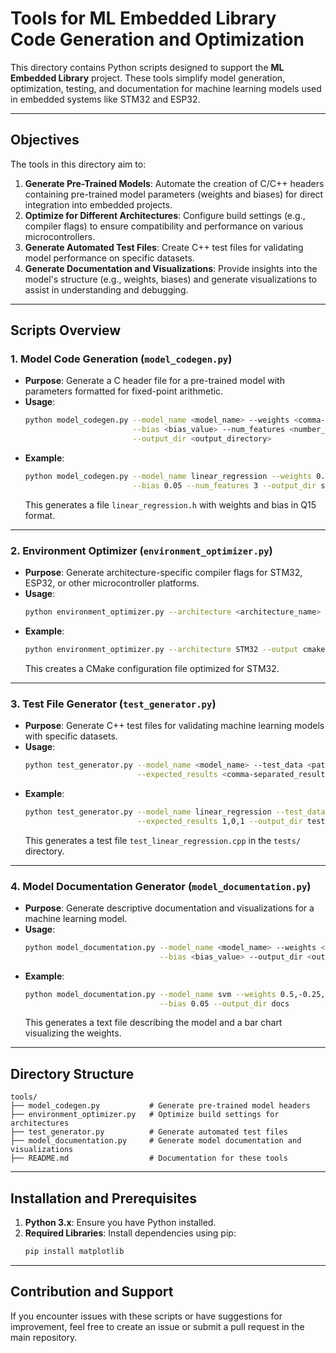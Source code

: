 # Tools for ML Embedded Library Code Generation and Optimization

This directory contains Python scripts designed to support the **ML Embedded Library** project. These tools simplify model generation, optimization, testing, and documentation for machine learning models used in embedded systems like STM32 and ESP32.

---

## Objectives

The tools in this directory aim to:
1. **Generate Pre-Trained Models**: Automate the creation of C/C++ headers containing pre-trained model parameters (weights and biases) for direct integration into embedded projects.
2. **Optimize for Different Architectures**: Configure build settings (e.g., compiler flags) to ensure compatibility and performance on various microcontrollers.
3. **Generate Automated Test Files**: Create C++ test files for validating model performance on specific datasets.
4. **Generate Documentation and Visualizations**: Provide insights into the model's structure (e.g., weights, biases) and generate visualizations to assist in understanding and debugging.

---

## Scripts Overview

### 1. **Model Code Generation (`model_codegen.py`)**
- **Purpose**: Generate a C header file for a pre-trained model with parameters formatted for fixed-point arithmetic.
- **Usage**:
  ```bash
  python model_codegen.py --model_name <model_name> --weights <comma-separated_weights> \
                          --bias <bias_value> --num_features <number_of_features> \
                          --output_dir <output_directory>
  ```
- **Example**:
  ```bash
  python model_codegen.py --model_name linear_regression --weights 0.5,-0.25,0.1 \
                          --bias 0.05 --num_features 3 --output_dir src/models
  ```
  This generates a file `linear_regression.h` with weights and bias in Q15 format.

---

### 2. **Environment Optimizer (`environment_optimizer.py`)**
- **Purpose**: Generate architecture-specific compiler flags for STM32, ESP32, or other microcontroller platforms.
- **Usage**:
  ```bash
  python environment_optimizer.py --architecture <architecture_name> --output <output_file>
  ```
- **Example**:
  ```bash
  python environment_optimizer.py --architecture STM32 --output cmake/config_stm32.cmake
  ```
  This creates a CMake configuration file optimized for STM32.

---

### 3. **Test File Generator (`test_generator.py`)**
- **Purpose**: Generate C++ test files for validating machine learning models with specific datasets.
- **Usage**:
  ```bash
  python test_generator.py --model_name <model_name> --test_data <path_to_csv_data> \
                           --expected_results <comma-separated_results> --output_dir <output_directory>
  ```
- **Example**:
  ```bash
  python test_generator.py --model_name linear_regression --test_data test_data.csv \
                           --expected_results 1,0,1 --output_dir tests
  ```
  This generates a test file `test_linear_regression.cpp` in the `tests/` directory.

---

### 4. **Model Documentation Generator (`model_documentation.py`)**
- **Purpose**: Generate descriptive documentation and visualizations for a machine learning model.
- **Usage**:
  ```bash
  python model_documentation.py --model_name <model_name> --weights <comma-separated_weights> \
                                --bias <bias_value> --output_dir <output_directory>
  ```
- **Example**:
  ```bash
  python model_documentation.py --model_name svm --weights 0.5,-0.25,0.1 \
                                --bias 0.05 --output_dir docs
  ```
  This generates a text file describing the model and a bar chart visualizing the weights.

---

## Directory Structure

```
tools/
├── model_codegen.py           # Generate pre-trained model headers
├── environment_optimizer.py   # Optimize build settings for architectures
├── test_generator.py          # Generate automated test files
├── model_documentation.py     # Generate model documentation and visualizations
├── README.md                  # Documentation for these tools
```

---

## Installation and Prerequisites

1. **Python 3.x**: Ensure you have Python installed.
2. **Required Libraries**: Install dependencies using pip:
   ```bash
   pip install matplotlib
   ```

---

## Contribution and Support

If you encounter issues with these scripts or have suggestions for improvement, feel free to create an issue or submit a pull request in the main repository.
